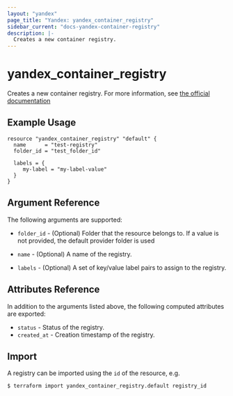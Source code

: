 ```yaml
---
layout: "yandex"
page_title: "Yandex: yandex_container_registry"
sidebar_current: "docs-yandex-container-registry"
description: |-
  Creates a new container registry.
---
```


# yandex\_container\_registry

Creates a new container registry. For more information, see
[the official documentation](https://cloud.yandex.com/docs/container-registry/concepts/registry)

## Example Usage

```hcl
resource "yandex_container_registry" "default" {
  name      = "test-registry"
  folder_id = "test_folder_id"

  labels = {
     my-label = "my-label-value"
  }
}
```

## Argument Reference

The following arguments are supported:

* `folder_id` - (Optional) Folder that the resource belongs to. If a value is not provided, the default provider folder is used

* `name` - (Optional) A name of the registry.

* `labels` - (Optional) A set of key/value label pairs to assign to the registry.

## Attributes Reference

In addition to the arguments listed above, the following computed attributes are exported:

* `status` - Status of the registry.
* `created_at` - Creation timestamp of the registry.

## Import

A registry can be imported using the `id` of the resource, e.g.

```
$ terraform import yandex_container_registry.default registry_id
```